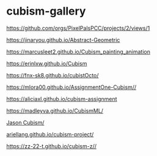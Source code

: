 # cubism-gallery

<a href="https://github.com/orgs/PixelPalsPCC/projects/2/views/1" target="_blank">https://github.com/orgs/PixelPalsPCC/projects/2/views/1</a>

<a href="https://jinaryou.github.io/Abstract-Geometric" target="_blank">https://jinaryou.github.io/Abstract-Geometric</a>

<a href="https://marcusleet2.github.io/Cubism_painting_animation" target="_blank">https://marcusleet2.github.io/Cubism_painting_animation<a>

<a href="https://erinlxw.github.io/Cubism" target="_blank">https://erinlxw.github.io/Cubism<a>

<a href="https://fnx-sk8.github.io/cubistOcto/" target="_blank">https://fnx-sk8.github.io/cubistOcto/<a>

<a href="https://mlora00.github.io/AssignmentOne-Cubism/" target="_blank">https://mlora00.github.io/AssignmentOne-Cubism//<a>

<a href="https://aliciaxl.github.io/cubism-assignment" target="_blank">https://aliciaxl.github.io/cubism-assignment<a>

<a href="https://madleyva.github.io/CubismML/" target="_blank">https://madleyva.github.io/CubismML/<a>

<a href="https://jingchunyang.github.io/cubism/" target="_blank">Jason Cubism/<a>

<a href="https://ariellang.github.io/cubism-project/" target="_blank">ariellang.github.io/cubism-project/<a>

<a href="https://zz-22-t.github.io/cubism-z/" target="_blank">https://zz-22-t.github.io/cubism-z//<a>

